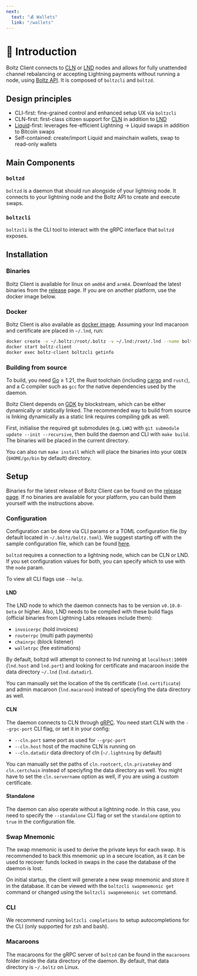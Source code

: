 ```yaml
---
next:
  text: "💰 Wallets"
  link: "/wallets"
---
```


# 👋 Introduction

Boltz Client connects to [CLN](https://github.com/ElementsProject/lightning/) or
[LND](https://github.com/lightningnetwork/lnd/) nodes and allows for fully
unattended channel rebalancing or accepting Lightning payments without running a
node, using [Boltz API](https://docs.boltz.exchange/v/api). It is composed of
`boltzcli` and `boltzd`.

## Design principles

- CLI-first: fine-grained control and enhanced setup UX via `boltzcli`
- CLN-first: first-class citizen support for
  [CLN](https://github.com/ElementsProject/lightning) in addition to
  [LND](https://github.com/lightningnetwork/lnd)
- [Liquid](https://liquid.net/)-first: leverages fee-efficient Lightning ->
  Liquid swaps in addition to Bitcoin swaps
- Self-contained: create/import Liquid and mainchain wallets, swap to read-only
  wallets

## Main Components

### `boltzd`

`boltzd` is a daemon that should run alongside of your lightning node. It
connects to your lightning node and the Boltz API to create and execute swaps.

### `boltzcli`

`boltzcli` is the CLI tool to interact with the gRPC interface that `boltzd`
exposes.

## Installation

### Binaries

Boltz Client is available for linux on `amd64` and `arm64`. Download the latest
binaries from the
[release](https://github.com/BoltzExchange/boltz-client/releases) page. If you
are on another platform, use the docker image below.

### Docker

Boltz Client is also available as
[docker image](https://hub.docker.com/r/boltz/boltz-client/tags). Assuming your
lnd macaroon and certificate are placed in `~/.lnd`, run:

```bash
docker create -v ~/.boltz:/root/.boltz -v ~/.lnd:/root/.lnd --name boltz-client boltz/boltz-client:latest
docker start boltz-client
docker exec boltz-client boltzcli getinfo
```

### Building from source

To build, you need [Go](https://go.dev/) ≥ 1.21, the Rust toolchain (including
[cargo](https://doc.rust-lang.org/cargo/) and `rustc`), and a C compiler such as
`gcc` for the native dependencies used by the daemon.

Boltz Client depends on [GDK](https://github.com/Blockstream/gdk) by
blockstream, which can be either dynamically or statically linked. The
recommended way to build from source is linking dynamically as a static link
requires compiling gdk as well.

First, initialise the required git submodules (e.g. `LWK`) with
`git submodule update --init --recursive`, then build the daemon and CLI with
`make build`. The binaries will be placed in the current directory.

You can also run `make install` which will place the binaries into your `GOBIN`
(`$HOME/go/bin` by default) directory.

## Setup

Binaries for the latest release of Boltz Client can be found on the
[release page](https://github.com/BoltzExchange/boltz-client/releases). If no
binaries are available for your platform, you can build them yourself with the
instructions above.

### Configuration

Configuration can be done via CLI params or a TOML configuration file (by
default located in `~/.boltz/boltz.toml`). We suggest starting off with the
sample configuration file, which can be found [here](configuration.md).

`boltzd` requires a connection to a lightning node, which can be CLN or LND. If
you set configuration values for both, you can specify which to use with the
`node` param.

To view all CLI flags use `--help`.

#### LND

The LND node to which the daemon connects has to be version `v0.10.0-beta` or
higher. Also, LND needs to be compiled with these build flags (official binaries
from Lightning Labs releases include them):

- `invoicerpc` (hold invoices)
- `routerrpc` (multi path payments)
- `chainrpc` (block listener)
- `walletrpc` (fee estimations)

By default, boltzd will attempt to connect to lnd running at `localhost:10009`
(`lnd.host` and `lnd.port`) and looking for certificate and macaroon inside the
data directory `~/.lnd` (`lnd.datadir`).

You can manually set the location of the tls certificate (`lnd.certificate`) and
admin macaroon (`lnd.macaroon`) instead of speciyfing the data directory as
well.

#### CLN

The daemon connects to CLN through
[gRPC](https://docs.corelightning.org/docs/grpc). You need start CLN with the
`--grpc-port` CLI flag, or set it in your config:

- `--cln.port` same port as used for `--grpc-port`
- `--cln.host` host of the machine CLN is running on
- `--cln.datadir` data directory of cln (`~/.lightning` by default)

You can manually set the paths of `cln.rootcert`, `cln.privatekey` and
`cln.certchain` instead of speciyfing the data directory as well. You might have
to set the `cln.servername` option as well, if you are using a custom
certificate.

#### Standalone

The daemon can also operate without a lightning node. In this case, you need to
specify the `--standalone` CLI flag or set the `standalone` option to `true` in
the configuration file.

### Swap Mnemonic

The swap mnemonic is used to derive the private keys for each swap. It is
recommended to back this mnemonic up in a secure location, as it can be used to
recover funds locked in swaps in the case the database of the daemon is lost.

On initial startup, the client will generate a new swap mnemonic and store it in
the database. It can be viewed with the `boltzcli swapmnemonic get` command or
changed using the `boltzcli swapmnemonic set` command.

### CLI

We recommend running `boltzcli completions` to setup autocompletions for the CLI
(only supported for zsh and bash).

### Macaroons

The macaroons for the gRPC server of `boltzd` can be found in the `macaroons`
folder inside the data directory of the daemon. By default, that data directory
is `~/.boltz` on Linux.
